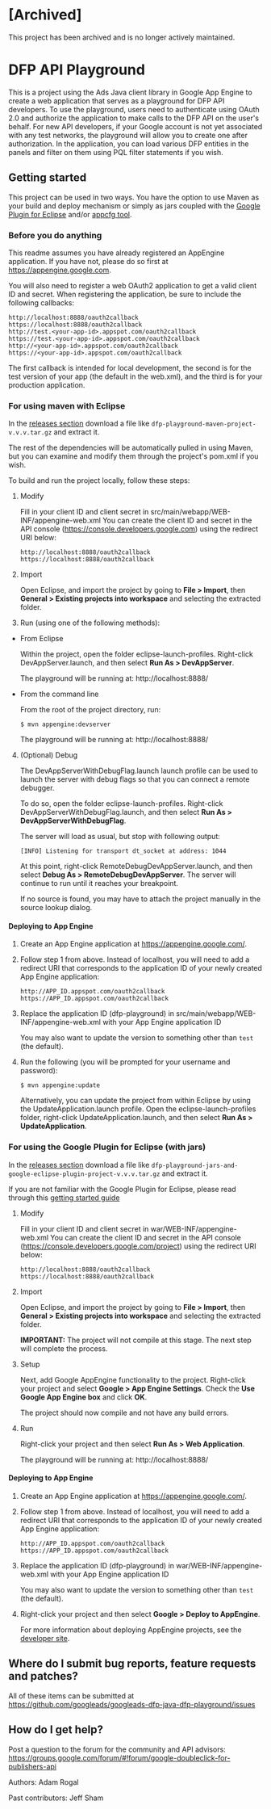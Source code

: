 [Archived]
==========
This project has been archived and is no longer actively maintained.

DFP API Playground
==================

This is a project using the Ads Java client library in Google App Engine to
create a web application that serves as a playground for DFP API developers.
To use the playground, users need to authenticate using OAuth 2.0 and
authorize the application to make calls to the DFP API on the user's behalf.
For new API developers, if your Google account is not yet associated with any
test networks, the playground will allow you to create one after authorization.
In the application, you can load various DFP entities in the panels and filter
on them using PQL filter statements if you wish.

## Getting started

This project can be used in two ways. You have the option to use Maven as your
build and deploy mechanism or simply as jars coupled with the
[Google Plugin for Eclipse](https://developers.google.com/appengine/docs/java/tools/eclipse)
and/or [appcfg tool](https://developers.google.com/appengine/docs/java/tools/uploadinganapp).


### Before you do anything

This readme assumes you have already registered an AppEngine application. If you have not,
please do so first at https://appengine.google.com.

You will also need to register a web OAuth2 application to get a valid client ID and secret. When
registering the application, be sure to include the following callbacks:

   ```
   http://localhost:8888/oauth2callback
   https://localhost:8888/oauth2callback
   http://test.<your-app-id>.appspot.com/oauth2callback
   https://test.<your-app-id>.appspot.com/oauth2callback
   http://<your-app-id>.appspot.com/oauth2callback
   https://<your-app-id>.appspot.com/oauth2callback
   ```

The first callback is intended for local development, the second is for the test version of your app (the default in the web.xml),
and the third is for your production application.

### For using maven with Eclipse

In the [releases section](https://github.com/googleads/googleads-dfp-java-dfp-playground/releases) download a file like `dfp-playground-maven-project-v.v.v.tar.gz` and extract it.

The rest of the dependencies will be automatically pulled in using Maven, but you
can examine and modify them through the project's pom.xml if you wish.

To build and run the project locally, follow these steps:

1. Modify

   Fill in your client ID and client secret in
   src/main/webapp/WEB-INF/appengine-web.xml You can create the client ID and
   secret in the API console (https://console.developers.google.com) using
   the redirect URI below:

   ```
   http://localhost:8888/oauth2callback
   https://localhost:8888/oauth2callback
   ```

2. Import

   Open Eclipse, and import the project by going to  **File > Import**, then **General > Existing projects into workspace**
   and selecting the extracted folder.

3. Run (using one of the following methods): 

  - From Eclipse

       Within the project, open the folder eclipse-launch-profiles. Right-click DevAppServer.launch,
       and then select **Run As > DevAppServer**.

       The playground will be running at: http://localhost:8888/

  - From the command line

       From the root of the project directory, run:

       ```
       $ mvn appengine:devserver
       ```

       The playground will be running at: http://localhost:8888/

4. (Optional) Debug
   
   The DevAppServerWithDebugFlag.launch launch profile can be used to launch the server
   with debug flags so that you can connect a remote debugger. 

   To do so, open the folder eclipse-launch-profiles. Right-click DevAppServerWithDebugFlag.launch,
   and then select **Run As > DevAppServerWithDebugFlag**.

   The server will load as usual, but stop with following output:

   ```
   [INFO] Listening for transport dt_socket at address: 1044
   ```

   At this point, right-click RemoteDebugDevAppServer.launch,
   and then select **Debug As > RemoteDebugDevAppServer**. The server will continue to run
   until it reaches your breakpoint.

   If no source is found, you may have to attach the project manually in the source lookup
   dialog.

#### Deploying to App Engine

1. Create an App Engine application at https://appengine.google.com/.

2. Follow step 1 from above. Instead of localhost, you will
   need to add a redirect URI that corresponds to the application ID of your
   newly created App Engine application:

   ```
   http://APP_ID.appspot.com/oauth2callback
   https://APP_ID.appspot.com/oauth2callback
   ```

3. Replace the application ID (dfp-playground) in
   src/main/webapp/WEB-INF/appengine-web.xml with your App Engine application ID

   You may also want to update the version to something other than `test` (the default).

4. Run the following (you will be prompted for your username and password):

   ```
   $ mvn appengine:update
   ```

   Alternatively, you can update the project from within Eclipse by using the
   UpdateApplication.launch profile. Open the eclipse-launch-profiles folder,
   right-click UpdateApplication.launch, and then select **Run As > UpdateApplication**.

### For using the Google Plugin for Eclipse (with jars)

In the [releases section](https://github.com/googleads/googleads-dfp-java-dfp-playground/releases) download a file like `dfp-playground-jars-and-google-eclipse-plugin-project-v.v.v.tar.gz` and extract it.

If you are not familiar with the Google Plugin for Eclipse, please read through this [getting started guide](https://developers.google.com/eclipse/docs/getting_started)

1. Modify

   Fill in your client ID and client secret in
   war/WEB-INF/appengine-web.xml You can create the client ID and
   secret in the API console (https://console.developers.google.com/project) using
   the redirect URI below:

   ```
   http://localhost:8888/oauth2callback
   https://localhost:8888/oauth2callback
   ```

2. Import

   Open Eclipse, and import the project by going to **File > Import**, then **General > Existing projects into workspace**
   and selecting the extracted folder.

   **IMPORTANT:** The project will not compile at this stage. The next step will complete the process.

3. Setup

   Next, add Google AppEngine functionality to the project. Right-click your project and
   select **Google > App Engine Settings**. Check the **Use Google App Engine box** and click **OK**.

   The project should now compile and not have any build errors.

4. Run
   
   Right-click your project and then select **Run As > Web Application**.

   The playground will be running at: http://localhost:8888/
   
#### Deploying to App Engine

1. Create an App Engine application at https://appengine.google.com/.

2. Follow step 1 from above. Instead of localhost, you will
   need to add a redirect URI that corresponds to the application ID of your
   newly created App Engine application:

   ```
   http://APP_ID.appspot.com/oauth2callback
   https://APP_ID.appspot.com/oauth2callback
   ```

3. Replace the application ID (dfp-playground) in
   war/WEB-INF/appengine-web.xml with your App Engine application ID

   You may also want to update the version to something other than `test` (the default).

4. Right-click your project and then select **Google > Deploy to AppEngine**.
 
   For more information about deploying AppEngine projects, see the [developer site](https://developers.google.com/eclipse/docs/appengine_deploy).


## Where do I submit bug reports, feature requests and patches?

All of these items can be submitted at
https://github.com/googleads/googleads-dfp-java-dfp-playground/issues


## How do I get help?

Post a question to the forum for the community and API advisors:
https://groups.google.com/forum/#!forum/google-doubleclick-for-publishers-api

Authors:
    Adam Rogal

Past contributors:
    Jeff Sham
